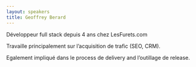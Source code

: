 ```yaml
---
layout: speakers
title: Geoffrey Berard 
---
```

Développeur full stack depuis 4 ans chez LesFurets.com

Travaille principalement sur l’acquisition de trafic (SEO, CRM).

Egalement impliqué dans le process de delivery and l’outillage de release.
